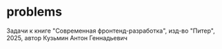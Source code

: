 # problems
Задачи к книге "Современная фронтенд-разработка", изд-во "Питер", 2025, автор Кузьмин Антон Геннадьевич
